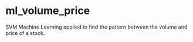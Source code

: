 # ml_volume_price
SVM Machine Learning applied to find the pattern between the volume and price of a stock.
